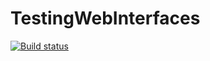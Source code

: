 # TestingWebInterfaces
[![Build status](https://ci.appveyor.com/api/projects/status/so7bp38qj11d8hoy/branch/master?svg=true)](https://ci.appveyor.com/project/ivan3035789/testingwebinterfaces/branch/master)
